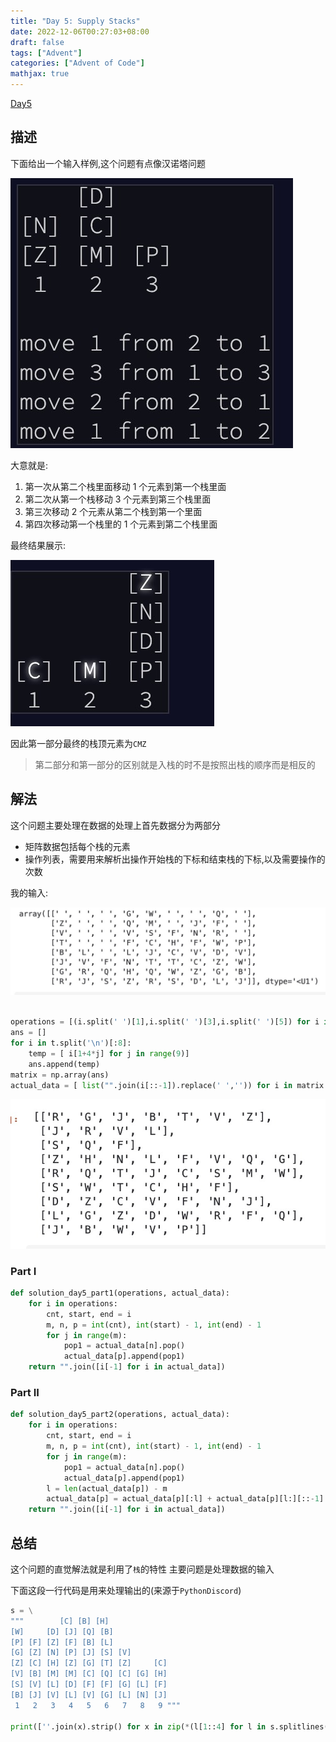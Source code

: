 ```yaml
---
title: "Day 5: Supply Stacks"
date: 2022-12-06T00:27:03+08:00
draft: false
tags: ["Advent"]
categories: ["Advent of Code"]
mathjax: true
---
```


[Day5](https://adventofcode.com/2022/day/5)

## 描述

下面给出一个输入样例,这个问题有点像汉诺塔问题

![demo_input](/plot/day5_demo_input.jpg)

大意就是:

1. 第一次从第二个栈里面移动 1 个元素到第一个栈里面
2. 第二次从第一个栈移动 3 个元素到第三个栈里面
3. 第三次移动 2 个元素从第二个栈到第一个里面
4. 第四次移动第一个栈里的 1 个元素到第二个栈里面

最终结果展示:

![demo_final](/plot/day5_demo_final.jpg)

因此第一部分最终的栈顶元素为`CMZ`

> 第二部分和第一部分的区别就是入栈的时不是按照出栈的顺序而是相反的

## 解法

这个问题主要处理在数据的处理上首先数据分为两部分

- 矩阵数据包括每个栈的元素
- 操作列表，需要用来解析出操作开始栈的下标和结束栈的下标,以及需要操作的次数

我的输入:

![matrix](/plot/matrix.jpg)

```python

operations = [(i.split(' ')[1],i.split(' ')[3],i.split(' ')[5]) for i in d.split('\n')]
ans = []
for i in t.split('\n')[:8]:
    temp = [ i[1+4*j] for j in range(9)]
    ans.append(temp)
matrix = np.array(ans)
actual_data = [ list("".join(i[::-1]).replace(' ','')) for i in matrix.T.tolist()]

```

![actual_data](/plot/actual_data.jpg)

### Part I

```python
def solution_day5_part1(operations, actual_data):
    for i in operations:
        cnt, start, end = i
        m, n, p = int(cnt), int(start) - 1, int(end) - 1
        for j in range(m):
            pop1 = actual_data[n].pop()
            actual_data[p].append(pop1)
    return "".join([i[-1] for i in actual_data])
```

### Part II

```python
def solution_day5_part2(operations, actual_data):
    for i in operations:
        cnt, start, end = i
        m, n, p = int(cnt), int(start) - 1, int(end) - 1
        for j in range(m):
            pop1 = actual_data[n].pop()
            actual_data[p].append(pop1)
        l = len(actual_data[p]) - m
        actual_data[p] = actual_data[p][:l] + actual_data[p][l:][::-1]
    return "".join([i[-1] for i in actual_data])

```

## 总结

这个问题的直觉解法就是利用了`栈`的特性
主要问题是处理数据的输入

下面这段一行代码是用来处理输出的(来源于`PythonDiscord`)

```python
s = \
"""        [C] [B] [H]
[W]     [D] [J] [Q] [B]
[P] [F] [Z] [F] [B] [L]
[G] [Z] [N] [P] [J] [S] [V]
[Z] [C] [H] [Z] [G] [T] [Z]     [C]
[V] [B] [M] [M] [C] [Q] [C] [G] [H]
[S] [V] [L] [D] [F] [F] [G] [L] [F]
[B] [J] [V] [L] [V] [G] [L] [N] [J]
 1   2   3   4   5   6   7   8   9 """

print([''.join(x).strip() for x in zip(*(l[1::4] for l in s.splitlines()[-2::-1]))])
```
